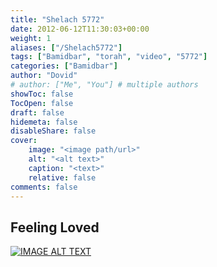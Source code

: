 ```yaml
---
title: "Shelach 5772"
date: 2012-06-12T11:30:03+00:00
weight: 1
aliases: ["/Shelach5772"]
tags: ["Bamidbar", "torah", "video", "5772"]
categories: ["Bamidbar"]
author: "Dovid"
# author: ["Me", "You"] # multiple authors
showToc: false
TocOpen: false
draft: false
hidemeta: false
disableShare: false
cover:
    image: "<image path/url>"
    alt: "<alt text>"
    caption: "<text>"
    relative: false
comments: false
---
```

 ## Feeling Loved
 [![IMAGE ALT TEXT](http://img.youtube.com/vi/kCJta0eR2fY/0.jpg)](http://www.youtube.com/watch?v=kCJta0eR2fY "Video Title")
